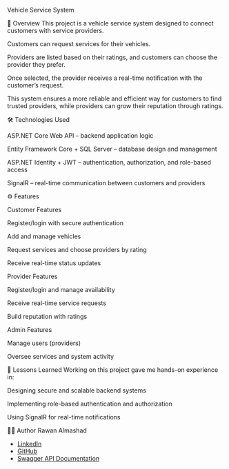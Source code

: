 Vehicle Service System


📌 Overview
This project is a vehicle service system designed to connect customers with service providers.

Customers can request services for their vehicles.

Providers are listed based on their ratings, and customers can choose the provider they prefer.

Once selected, the provider receives a real-time notification with the customer’s request.

This system ensures a more reliable and efficient way for customers to find trusted providers, while providers can grow their reputation through ratings.

🛠️ Technologies Used

ASP.NET Core Web API – backend application logic

Entity Framework Core + SQL Server – database design and management

ASP.NET Identity + JWT – authentication, authorization, and role-based access

SignalR – real-time communication between customers and providers

⚙️ Features

Customer Features

Register/login with secure authentication

Add and manage vehicles

Request services and choose providers by rating

Receive real-time status updates

Provider Features

Register/login and manage availability

Receive real-time service requests

Build reputation with ratings

Admin Features

Manage users (providers)

Oversee services and system activity

📖 Lessons Learned
Working on this project gave me hands-on experience in:

Designing secure and scalable backend systems

Implementing role-based authentication and authorization

Using SignalR for real-time notifications

👩‍💻 Author
Rawan Almashad
- [LinkedIn](https://www.linkedin.com/in/rawan-almashad-86b124261/)  
- [GitHub](https://github.com/Rawan-Almashad)  
- [Swagger API Documentation](http://redexapis.runasp.net/swagger/index.html)  
